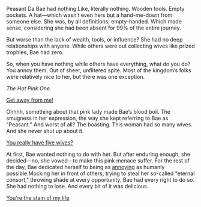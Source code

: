 <!-- title: Pure Spite -->

Peasant Da Bae had nothing.Like, literally nothing. Wooden tools. Empty pockets. A hat—which wasn’t even hers but a hand-me-down from someone else. She was, by all definitions, empty-handed. Which made sense, considering she had been absent for 99% of the entire journey.


But worse than the lack of wealth, tools, or influence? She had no deep relationships with anyone. While others were out collecting wives like prized trophies, Bae had zero.

So, when you have nothing while others have everything, what do you do? You annoy them. Out of sheer, unfiltered spite. Most of the kingdom’s folks were relatively nice to her, but there was one exception.

*The Hot Pink One.*

[Get away from me!](#embed:https://www.youtube.com/live/t5NGryTaGqk?feature=shared\&t=1055)

Ohhhh, something about that pink lady made Bae’s blood boil. The smugness in her expression, the way she kept referring to Bae as "Peasant." And worst of all? The boasting. This woman had so many wives. And she never shut up about it.

[You really have five wives?](#embed:https://www.youtube.com/watch?v=t5NGryTaGqk\&t=2169s)

At first, Bae wanted nothing to do with her. But after enduring enough, she decided—no, she vowed—to make this pink menace suffer. For the rest of the day, Bae dedicated herself to being as [annoying](https://www.youtube.com/live/t5NGryTaGqk?feature=shared\&t=3285) as humanly possible.Mocking her in front of others, trying to steal her so-called "eternal consort," throwing shade at every opportunity. Bae had every right to do so. She had nothing to lose. And every bit of it was delicious.


[You're the stain of my life](#embed:https://www.youtube.com/live/t5NGryTaGqk?feature=shared\&t=4918)
